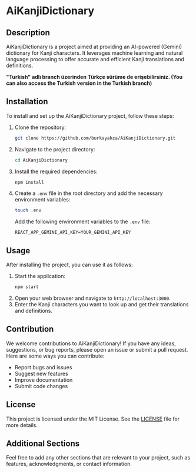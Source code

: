 # AiKanjiDictionary

## Description
AiKanjiDictionary is a project aimed at providing an AI-powered (Gemini) dictionary for Kanji characters. It leverages machine learning and natural language processing to offer accurate and efficient Kanji translations and definitions.

**"Turkish" adlı branch üzerinden Türkçe sürüme de erişebilirsiniz. (You can also access the Turkish version in the Turkish branch)**

## Installation
To install and set up the AiKanjiDictionary project, follow these steps:

1. Clone the repository:
    ```bash
    git clone https://github.com/burkayakca/AiKanjiDictionary.git
    ```
2. Navigate to the project directory:
    ```bash
    cd AiKanjiDictionary
    ```
3. Install the required dependencies:
    ```bash
    npm install
    ```
4. Create a `.env` file in the root directory and add the necessary environment variables:
    ```bash
    touch .env
    ```
    Add the following environment variables to the `.env` file:
    ```
    REACT_APP_GEMINI_API_KEY=YOUR_GEMINI_API_KEY
    ```

## Usage
After installing the project, you can use it as follows:

1. Start the application:
    ```bash
    npm start
    ```
2. Open your web browser and navigate to `http://localhost:3000`.
3. Enter the Kanji characters you want to look up and get their translations and definitions.

## Contribution
We welcome contributions to AiKanjiDictionary! If you have any ideas, suggestions, or bug reports, please open an issue or submit a pull request. Here are some ways you can contribute:

- Report bugs and issues
- Suggest new features
- Improve documentation
- Submit code changes

## License
This project is licensed under the MIT License. See the [LICENSE](LICENSE) file for more details.

## Additional Sections
Feel free to add any other sections that are relevant to your project, such as features, acknowledgments, or contact information.

